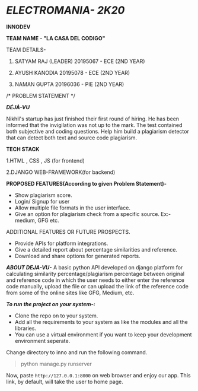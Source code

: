 # ***ELECTROMANIA- 2K20***

**INNODEV**

**TEAM NAME - "LA CASA DEL CODIGO"**

TEAM DETAILS-

1. SATYAM RAJ (LEADER)
20195067 - ECE (2ND YEAR)

2. AYUSH KANODIA
20195078 - ECE (2ND YEAR)

3. NAMAN GUPTA
20196036 - PIE (2ND YEAR)

/* PROBLEM STATEMENT */

***DÉJÀ-VU***                            
                
Nikhil's startup has just finished their first round of hiring. He has been
informed that the invigilation was not up to the mark. The test contained both
subjective and coding questions. Help him build a plagiarism detector that can
detect both text and source code plagiarism.

**TECH STACK**

1.HTML , CSS , JS (for frontend)

2.DJANGO WEB-FRAMEWORK(for backend)

**PROPOSED FEATURES(According to given Problem Statement)-**

- Show plagiarism score.
- Login/ Signup for user 
- Allow multiple file formats in the user interface.
- Give an option for plagiarism check from a specific source. Ex:-
      medium, GFG etc.
  
ADDITIONAL FEATURES OR FUTURE PROSPECTS.
- Provide APIs for platform integrations.
- Give a detailed report about percentage similarities and reference.
- Download and share options for generated reports. 

***ABOUT DEJA-VU-***
A basic python API developed on django platform for calculating similarity percentage/plagiarism percentage between original and reference code in which the user needs to either enter the reference code manually, upload the file or can upload the link of the reference code from some of the online sites like GFG, Medium,         etc.  

***To run the project on your system-:***
- Clone the repo on to your system.
- Add all the requirements to your system as like the modules and all the libraries.
- You can use a virtual environment if you want to keep your development environment seperate.

Change directory to inno and run the following command.
>python manage.py runserver

Now, paste `http://127.0.0.1:8000` on web browser and enjoy our app.
This link, by default, will take the user to home page.



